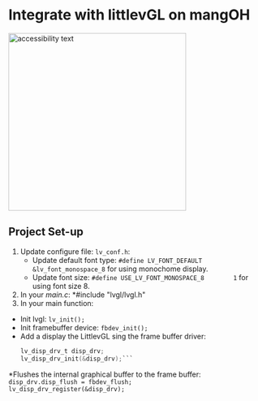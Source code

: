 # Integrate with littlevGL on mangOH

<img src="https://user-images.githubusercontent.com/17214533/51510335-40256700-1e2f-11e9-8903-af65c5368326.jpg" width="350" alt="accessibility text">

## Project Set-up
1. Update configure file: `lv_conf.h`:
   * Update default font type: `#define LV_FONT_DEFAULT        &lv_font_monospace_8` for using monochome display.
   * Update font size: `#define USE_LV_FONT_MONOSPACE_8	   	   1` for using font size 8.
2. In your *main.c*: *#include "lvgl/lvgl.h"
3. In your main function:
 * Init lvgl: `lv_init();`
 * Init framebuffer device: `fbdev_init();`
 * Add a display the LittlevGL sing the frame buffer driver:
     ```c
     lv_disp_drv_t disp_drv;
     lv_disp_drv_init(&disp_drv);```
 *Flushes the internal graphical buffer to the frame buffer:
     `disp_drv.disp_flush = fbdev_flush;`   
     `lv_disp_drv_register(&disp_drv);`
